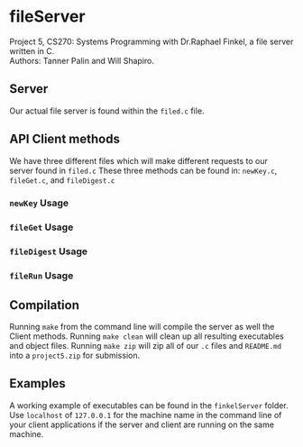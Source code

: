 # fileServer
Project 5, CS270: Systems Programming with Dr.Raphael Finkel, a file server written in C.<br/> Authors: Tanner Palin and Will Shapiro.

## Server
Our actual file server is found within the `filed.c` file.

## API Client methods
We have three different files which will make different requests to our server found in `filed.c`
These three methods can be found in: `newKey.c`, `fileGet.c`, and `fileDigest.c`

### `newKey` Usage


### `fileGet` Usage

### `fileDigest` Usage

### `fileRun` Usage

## Compilation
Running `make` from the command line will compile the server as well the Client methods.
Running `make clean` will clean up all resulting executables and object files.
Running `make zip` will zip all of our `.c` files and `README.md` into a `project5.zip` for submission.

## Examples
A working example of executables can be found in the `finkelServer` folder. Use `localhost` of `127.0.0.1` for the machine name in the command line of your client applications if the server and client are running on the same machine.
